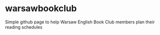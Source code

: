 # warsawbookclub
Simple github page to help Warsaw English Book Club members plan their reading schedules
